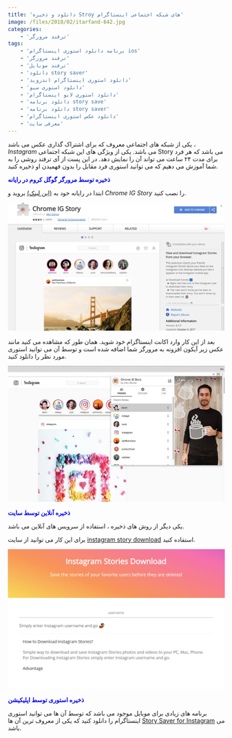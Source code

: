 ```yaml
---
title: 'دانلود و ذخیره Stroy های شبکه اجتماعی اینستاگرام'
image: /files/2018/02/itarfand-642.jpg
categories:
    - 'ترفند مرورگر'
tags:
    - 'برنامه دانلود استوری اینستاگرام ios'
    - 'ترفند مرورگر'
    - 'ترفند موبایل'
    - 'دانلود story saver'
    - 'دانلود استوری اینستاگرام اندروید'
    - 'دانلود استوری سیو'
    - 'دانلود استوری لایو اینستاگرام'
    - 'دانلود برنامه story save'
    - 'دانلود برنامه story saver'
    - 'دانلود عکس استوری اینستاگرام'
    - 'معرفی سایت'
---
```


یکی از شبکه های اجتماعی معروف که برای اشتراک گذاری عکس می باشد ، *Instagram* می باشد. یکی از ویژگی های این شبکه اجتماعی Story می باشد که هر فرد برای مدت ۲۴ ساعت می تواند آن را نمایش دهد. در این پست از آی ترفند روشی را به شما آموزش می دهیم که می توانید استوری فرد مقابل را بدون فهمیدن او ذخیره کنید.

<span style="color: #0000ff;">**ذخیره توسط مرورگر گوگل کروم در رایانه**</span>

ابتدا در رایانه خود به [(این لینک)](https://chrome.google.com/webstore/detail/chrome-ig-story/bojgejgifofondahckoaahkilneffhmf?hl=en-US) بروید و *Chrome IG Story* را نصب کنید.

![mhkarami97](/files/2018/02/itarfand-640.jpg)  

بعد از این کار وارد اکانت اینستاگرام خود شوید. همان طور که مشاهده می کنید مانند عکس زیر آیکون افزونه به مرورگر شما اضافه شده است و توسط آن می توانید استوری مورد نظر را دانلود کنید.

![mhkarami97](/files/2018/02/itarfand-640-1.jpg)  

<span style="color: #0000ff;">**ذخیره آنلاین توسط سایت**</span>

یکی دیگر از روش های ذخیره ، استفاده از سرویس های آنلاین می باشد.

برای این کار می توانید از سایت [instagram story download](https://storiesig.com/) استفاده کنید.

![mhkarami97](/files/2018/02/itarfand-641.jpg)  

<span style="color: #0000ff;">**ذخیره استوری توسط اپلیکیشن**</span>

برنامه های زیادی برای موبایل موجود می باشد که توسط آن ها می توانید استوری اینستاگرام را دانلود کنید که یکی از معروف ترین آن ها [Story Saver for Instagram](https://play.google.com/store/apps/details?id=io.yoba.storysaverforinsta&hl=en) می باشد.